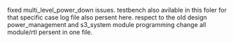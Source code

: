 fixed multi_level_power_down issues. 
testbench also avilable in this foler for that specific case
log file also persent here.
respect to the old design power_management and s3_system module programming change
all module/rtl persent in one file.
